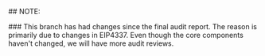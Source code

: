 
## NOTE: 

### This branch has had changes since the final audit report. The reason is primarily due to changes in EIP4337. Even though the core components haven't changed, we will have more audit reviews. 

